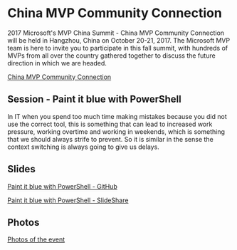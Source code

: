 # China MVP Community Connection
2017 Microsoft's MVP China Summit - China MVP Community Connection will be held in Hangzhou, China on October 20-21, 2017. The Microsoft MVP team is here to invite you to participate in this fall summit, with hundreds of MVPs from all over the country gathered together to discuss the future direction in which we are headed.

[China MVP Community Connection](https://www.microsoft.com/China/MVP/comcamp/2017/index.html)

## Session - Paint it blue with PowerShell
In IT when you spend too much time making mistakes because you did not use the correct tool, this is something that can lead to increased work pressure, working overtime and working in weekends, which is something that we should always strife to prevent. So it is similar in the sense the context switching is always going to give us delays.

## Slides
[Paint it blue with PowerShell - GitHub](https://github.com/jaapbrasser/Events/blob/master/2017-10-21_China_MVP_CC/Paint%20it%20blue%20with%20PowerShell.pdf)

[Paint it blue with PowerShell - SlideShare](https://www.slideshare.net/JaapBrasser/paint-it-blue-with-powershell)

## Photos
[Photos of the event]()